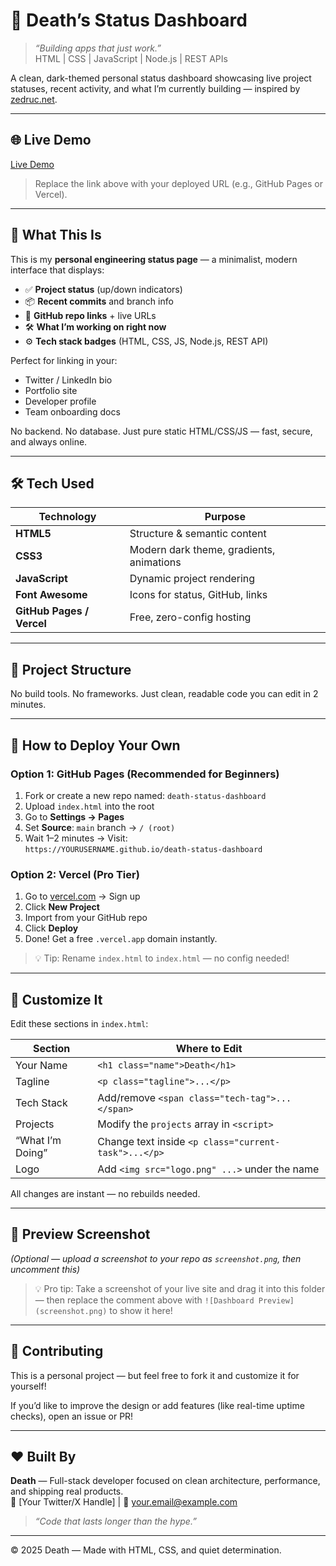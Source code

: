 # 🚫 Death’s Status Dashboard

> *“Building apps that just work.”*  
> HTML | CSS | JavaScript | Node.js | REST APIs

A clean, dark-themed personal status dashboard showcasing live project statuses, recent activity, and what I’m currently building — inspired by [zedruc.net](https://zedruc.net).

---

## 🌐 Live Demo

[Live Demo](https://deathstatus.vercel.app/)

> Replace the link above with your deployed URL (e.g., GitHub Pages or Vercel).

---

## 💼 What This Is

This is my **personal engineering status page** — a minimalist, modern interface that displays:

- ✅ **Project status** (up/down indicators)
- 📦 **Recent commits** and branch info
- 🔗 **GitHub repo links** + live URLs
- 🛠️ **What I’m working on right now**
- ⚙️ **Tech stack badges** (HTML, CSS, JS, Node.js, REST API)

Perfect for linking in your:
- Twitter / LinkedIn bio
- Portfolio site
- Developer profile
- Team onboarding docs

No backend. No database. Just pure static HTML/CSS/JS — fast, secure, and always online.

---

## 🛠️ Tech Used

| Technology | Purpose |
|----------|---------|
| **HTML5** | Structure & semantic content |
| **CSS3** | Modern dark theme, gradients, animations |
| **JavaScript** | Dynamic project rendering |
| **Font Awesome** | Icons for status, GitHub, links |
| **GitHub Pages / Vercel** | Free, zero-config hosting |

---

## 📁 Project Structure

No build tools. No frameworks. Just clean, readable code you can edit in 2 minutes.

---

## 🚀 How to Deploy Your Own

### Option 1: GitHub Pages (Recommended for Beginners)

1. Fork or create a new repo named: `death-status-dashboard`
2. Upload `index.html` into the root
3. Go to **Settings → Pages**
4. Set **Source**: `main` branch → `/ (root)`
5. Wait 1–2 minutes → Visit:  
   `https://YOURUSERNAME.github.io/death-status-dashboard`

### Option 2: Vercel (Pro Tier)

1. Go to [vercel.com](https://vercel.com) → Sign up
2. Click **New Project**
3. Import from your GitHub repo
4. Click **Deploy**
5. Done! Get a free `.vercel.app` domain instantly.

> 💡 Tip: Rename `index.html` to `index.html` — no config needed!

---

## 🔧 Customize It

Edit these sections in `index.html`:

| Section | Where to Edit |
|--------|----------------|
| Your Name | `<h1 class="name">Death</h1>` |
| Tagline | `<p class="tagline">...</p>` |
| Tech Stack | Add/remove `<span class="tech-tag">...</span>` |
| Projects | Modify the `projects` array in `<script>` |
| “What I’m Doing” | Change text inside `<p class="current-task">...</p>` |
| Logo | Add `<img src="logo.png" ...>` under the name |

All changes are instant — no rebuilds needed.

---

## 📸 Preview Screenshot

*(Optional — upload a screenshot to your repo as `screenshot.png`, then uncomment this)*

<!-- ![Dashboard Preview](screenshot.png) -->

> 💡 Pro tip: Take a screenshot of your live site and drag it into this folder — then replace the comment above with `![Dashboard Preview](screenshot.png)` to show it here!

---

## 🤝 Contributing

This is a personal project — but feel free to fork it and customize it for yourself!

If you’d like to improve the design or add features (like real-time uptime checks), open an issue or PR!

---

## ❤️ Built By

**Death** — Full-stack developer focused on clean architecture, performance, and shipping real products.  
🔗 [Your Twitter/X Handle] | 📧 your.email@example.com

> *“Code that lasts longer than the hype.”*

---

© 2025 Death — Made with HTML, CSS, and quiet determination.
